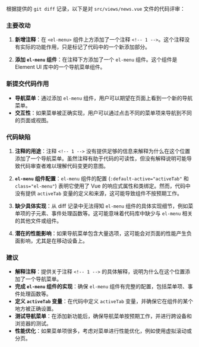 根据提供的 `git diff` 记录，以下是对 `src/views/news.vue` 文件的代码评审：

### 主要改动

1. **新增注释**：在 `<el-menu>` 组件上方添加了一个注释 `<!-- 1 -->`。这个注释没有实际的功能作用，只是标记了代码中的一个新添加部分。

2. **添加 `el-menu` 组件**：在注释下方添加了一个 `el-menu` 组件。这个组件是 Element UI 库中的一个导航菜单组件。

### 新提交代码作用

- **导航菜单**：通过添加 `el-menu` 组件，用户可以期望在页面上看到一个新的导航菜单。
- **交互性**：如果菜单被正确实现，用户可以通过点击不同的菜单项来导航到不同的页面或视图。

### 代码缺陷

1. **注释的用途**：注释 `<!-- 1 -->` 没有提供足够的信息来解释为什么在这个位置添加了一个导航菜单。虽然注释有助于代码的可读性，但没有解释说明可能导致代码审查者难以理解代码变更的意图。

2. **`el-menu` 组件配置**：`el-menu` 组件的配置 (`:default-active="activeTab"` 和 `class="el-menu"`) 表明它使用了 Vue 的响应式属性和类绑定。然而，代码中没有提供 `activeTab` 变量的定义和来源，这可能导致组件不按预期工作。

3. **缺少具体实现**：从 diff 记录中无法得知 `el-menu` 组件的具体实现细节，例如菜单项的子元素、事件处理函数等。这可能意味着代码库中缺少与 `el-menu` 相关的其他文件或组件。

4. **潜在的性能影响**：如果导航菜单包含大量选项，这可能会对页面的性能产生负面影响，尤其是在移动设备上。

### 建议

- **解释注释**：提供关于注释 `<!-- 1 -->` 的具体解释，说明为什么在这个位置添加了一个导航菜单。
- **完成 `el-menu` 组件的实现**：确保 `el-menu` 组件有完整的配置，包括菜单项、事件处理函数等。
- **定义 `activeTab` 变量**：在代码中定义 `activeTab` 变量，并确保它在组件的某个地方被正确设置。
- **测试导航菜单**：在添加新功能后，确保导航菜单按预期工作，并进行跨设备和浏览器的测试。
- **性能优化**：如果菜单项很多，考虑对菜单进行性能优化，例如使用虚拟滚动或分页。